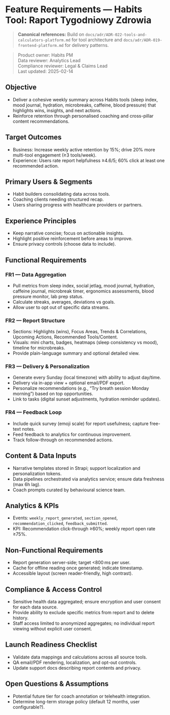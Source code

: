 # Feature Requirements — Habits Tool: Raport Tygodniowy Zdrowia

> **Canonical references:** Build on `docs/adr/ADR-022-tools-and-calculators-platform.md` for tool architecture and `docs/adr/ADR-019-frontend-platform.md` for delivery patterns.

> Product owner: Habits PM  
> Data reviewer: Analytics Lead  
> Compliance reviewer: Legal & Claims Lead  
> Last updated: 2025-02-14

## Objective
- Deliver a cohesive weekly summary across Habits tools (sleep index, mood journal, hydration, microbreaks, caffeine, blood pressure) that highlights wins, insights, and next actions.
- Reinforce retention through personalised coaching and cross-pillar content recommendations.

## Target Outcomes
- Business: Increase weekly active retention by 15%; drive 20% more multi-tool engagement (≥3 tools/week).
- Experience: Users rate report helpfulness ≥4.6/5; 60% click at least one recommended action.

## Primary Users & Segments
- Habit builders consolidating data across tools.
- Coaching clients needing structured recap.
- Users sharing progress with healthcare providers or partners.

## Experience Principles
- Keep narrative concise; focus on actionable insights.
- Highlight positive reinforcement before areas to improve.
- Ensure privacy controls (choose data to include).

## Functional Requirements

### FR1 — Data Aggregation
- Pull metrics from sleep index, social jetlag, mood journal, hydration, caffeine journal, microbreak timer, ergonomics assessments, blood pressure monitor, lab prep status.
- Calculate streaks, averages, deviations vs goals.
- Allow user to opt out of specific data streams.

### FR2 — Report Structure
- Sections: Highlights (wins), Focus Areas, Trends & Correlations, Upcoming Actions, Recommended Tools/Content.
- Visuals: mini charts, badges, heatmaps (sleep consistency vs mood), timeline for microbreaks.
- Provide plain-language summary and optional detailed view.

### FR3 — Delivery & Personalization
- Generate every Sunday (local timezone) with ability to adjust day/time.
- Delivery via in-app view + optional email/PDF export.
- Personalize recommendations (e.g., “Try breath session Monday morning”) based on top opportunities.
- Link to tasks (digital sunset adjustments, hydration reminder updates).

### FR4 — Feedback Loop
- Include quick survey (emoji scale) for report usefulness; capture free-text notes.
- Feed feedback to analytics for continuous improvement.
- Track follow-through on recommended actions.

## Content & Data Inputs
- Narrative templates stored in Strapi; support localization and personalization tokens.
- Data pipelines orchestrated via analytics service; ensure data freshness (max 6h lag).
- Coach prompts curated by behavioural science team.

## Analytics & KPIs
- Events: `weekly_report_generated`, `section_opened`, `recommendation_clicked`, `feedback_submitted`.
- KPI: Recommendation click-through ≥60%; weekly report open rate ≥75%.

## Non-Functional Requirements
- Report generation server-side; target <800 ms per user.
- Cache for offline reading once generated; indicate timestamp.
- Accessible layout (screen reader-friendly, high contrast).

## Compliance & Access Control
- Sensitive health data aggregated; ensure encryption and user consent for each data source.
- Provide ability to exclude specific metrics from report and to delete history.
- Staff access limited to anonymized aggregates; no individual report viewing without explicit user consent.

## Launch Readiness Checklist
- Validate data mappings and calculations across all source tools.
- QA email/PDF rendering, localization, and opt-out controls.
- Update support docs describing report contents and privacy.

## Open Questions & Assumptions
- Potential future tier for coach annotation or telehealth integration.
- Determine long-term storage policy (default 12 months, user configurable?).
